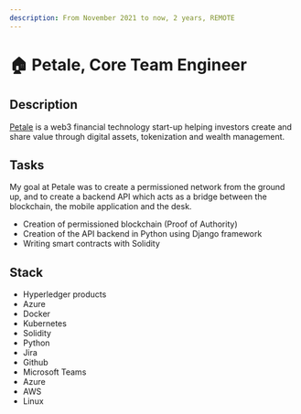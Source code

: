 ```yaml
---
description: From November 2021 to now, 2 years, REMOTE
---
```


# 🏠 Petale, Core Team Engineer

## Description

[Petale](https://www.petale.com/) is a web3 financial technology start-up helping investors create and share value through digital assets, tokenization and wealth management.

## Tasks

My goal at Petale was to create a permissioned network from the ground up, and to create a backend API which acts as a bridge between the blockchain, the mobile application and the desk.

* Creation of permissioned blockchain (Proof of Authority)
* Creation of the API backend in Python using Django framework
* Writing smart contracts with Solidity

## Stack

* Hyperledger products
* Azure
* Docker
* Kubernetes
* Solidity
* Python
* Jira
* Github
* Microsoft Teams
* Azure
* AWS
* Linux
